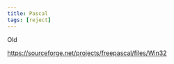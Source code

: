 ```yaml
---
title: Pascal
tags: [reject]
---
```


Old

<https://sourceforge.net/projects/freepascal/files/Win32>
